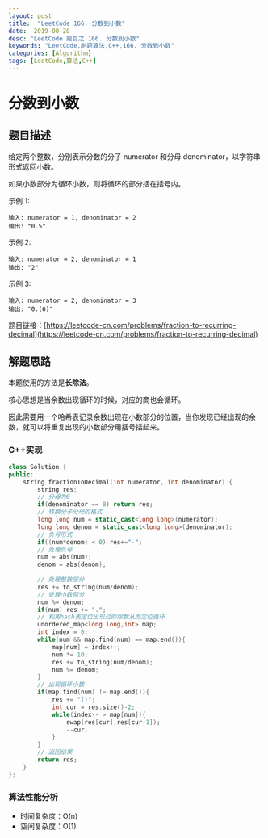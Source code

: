 ```yaml
---
layout: post
title:  "LeetCode 166. 分数到小数"
date:  2019-08-28
desc: "LeetCode 题目之 166. 分数到小数"
keywords: "LeetCode,刷题算法,C++,166. 分数到小数"
categories: [Algorithm]
tags: [LeetCode,算法,C++]
---
```

# 分数到小数

## 题目描述

给定两个整数，分别表示分数的分子 numerator 和分母 denominator，以字符串形式返回小数。

如果小数部分为循环小数，则将循环的部分括在括号内。

示例 1:

```
输入: numerator = 1, denominator = 2
输出: "0.5"
```

示例 2:
```
输入: numerator = 2, denominator = 1
输出: "2"
```

示例 3:

```
输入: numerator = 2, denominator = 3
输出: "0.(6)"
```

题目链接：[https://leetcode-cn.com/problems/fraction-to-recurring-decimal](https://leetcode-cn.com/problems/fraction-to-recurring-decimal)

## 解题思路

本题使用的方法是**长除法**。

核心思想是当余数出现循环的时候，对应的商也会循环。

因此需要用一个哈希表记录余数出现在小数部分的位置，当你发现已经出现的余数，就可以将重复出现的小数部分用括号括起来。

### C++实现

```cpp
class Solution {
public:
    string fractionToDecimal(int numerator, int denominator) {
        string res;
        // 分母为0
        if(denominator == 0) return res;
        // 转换分子分母的格式
        long long num = static_cast<long long>(numerator);
        long long denom = static_cast<long long>(denominator);
        // 负号形式
        if((num*denom) < 0) res+="-";
        // 处理负号
        num = abs(num);
        denom = abs(denom);
        
        // 处理整数部分
        res += to_string(num/denom);
        // 处理小数部分
        num %= denom;
        if(num) res += ".";
        // 利用hash表定位出现过的除数从而定位循环
        unordered_map<long long,int> map;
        int index = 0;
        while(num && map.find(num) == map.end()){
            map[num] = index++;
            num *= 10;
            res += to_string(num/denom);
            num %= denom;
        }
        // 出现循环小数
        if(map.find(num) != map.end()){
            res += "()";
            int cur = res.size()-2;
            while(index-- > map[num]){
                swap(res[cur],res[cur-1]);
                --cur;
            }
        }
        // 返回结果
        return res;
    }
};
```

### 算法性能分析

- 时间复杂度：O(n)
- 空间复杂度：O(1)
